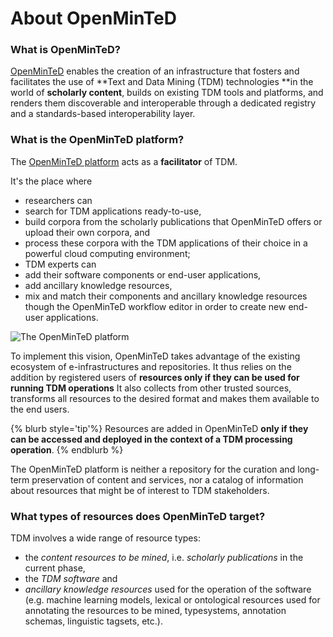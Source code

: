 # About OpenMinTeD

###  What is OpenMinTeD?
[OpenMinTeD](htttp://openminted.eu) enables the creation of an infrastructure that fosters and facilitates the use of **Text and Data Mining (TDM) technologies **in the world of **scholarly content**, builds on existing TDM tools and platforms, and renders them discoverable and interoperable through a dedicated registry and a standards-based interoperability layer.

###  What is the OpenMinTeD platform?
The [OpenMinTeD platform](https://services.openminted.eu) acts as a **facilitator** of TDM. 

It's the place where 
* researchers can 
 * search for TDM applications ready-to-use,
 * build corpora from the scholarly publications that OpenMinTeD offers or upload their own corpora, and
 * process these corpora with the TDM applications of their choice in a powerful cloud computing environment;
* TDM experts can 
 * add their software components or end-user applications,
 * add ancillary knowledge resources,
 * mix and match their components and ancillary knowledge resources though the OpenMinTeD workflow editor in order to create new end-user applications.

![The OpenMinTeD platform](/assets/1.png)

To implement this vision, OpenMinTeD takes advantage of the existing ecosystem of e-infrastructures and repositories. It thus relies on the addition by registered users of **resources only if they can be used for running TDM operations** It also collects from other trusted sources, transforms all resources to the desired format and makes them available to the end users. 


{% blurb style='tip'%}
Resources are added in OpenMinTeD **only if they can be accessed and deployed in the context of a TDM processing operation**.
{% endblurb %}


The OpenMinTeD platform is neither a repository for the curation and long-term preservation of content and services, nor a catalog of information about resources that might be of interest to TDM stakeholders.


### What types of resources does OpenMinTeD target?
TDM involves a wide range of resource types:

* the _content resources to be mined_, i.e. _scholarly publications_ in the current phase,
* the _TDM software_ and
* _ancillary knowledge resources_ used for the operation of the software \(e.g. machine learning models, lexical or ontological resources used for annotating the resources to be mined, typesystems, annotation schemas, linguistic tagsets, etc.\).


